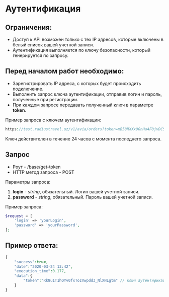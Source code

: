 Аутентификация
==============

Ограничения:
------------

* Доступ к API возможен только с тех IP адресов, которые включены в белый список вашей учетной записи.
* Аутентификация выполняется по ключу безопасности, который генерируется по запросу.

Перед началом работ необходимо:
-------------------------------

* Зарегистрировать IP адреса, с которых будет происходить подключение.
* Выполнить запрос ключа аутентификации, отправив логин и пароль, полученные при регистрации.
* При каждом запросе передавать полученный ключ в параметре **token**. 

Пример запроса с ключем аутентификации:

```php
https://test.radiustravel.uz/v1/avia/orders?token=mB58RXXx9OnHa4F0jvDC5RJ1lAzjUqt2
```

Ключ действителен в течение 24 часов с момента последнего запроса.

Запрос
------

* Роут - /base/get-token
* HTTP метод запроса - POST

Параметры запроса:

1. **login** - *string*, обязательный. Логин вашей учетной записи.
2. **password** - *string*, обязательный. Пароль вашей учетной записи.

Пример запроса:

```php
$request = [
    'login' => 'yourLogin',
    'password' => 'yourPassword',
];
```

Пример ответа:
--------------

```php
{
    "success":true,
    "date":"2020-03-24 13:42",
    "execution_time":0.177,
    "data":{
        "token":"Rk8u1T1hOYv0fxTozVwpdd3_NlXNLgtm" // ключ аутентификации
    }
}
```
